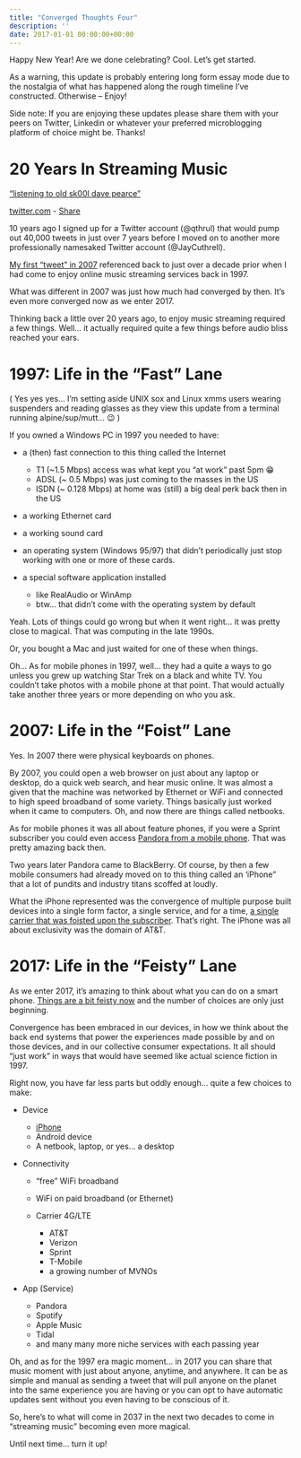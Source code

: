 ```yaml
---
title: "Converged Thoughts Four"
description: ''
date: 2017-01-01 00:00:00+00:00
---
```


Happy New Year! Are we done celebrating? Cool. Let’s get started.

As a warning, this update is probably entering long form essay mode due to the nostalgia of what has happened along the rough timeline I’ve constructed. Otherwise – Enjoy!

Side note: If you are enjoying these updates please share them with your peers on Twitter, Linkedin or whatever your preferred microblogging platform of choice might be. Thanks!


20 Years In Streaming Music
===========================

[“listening to old sk00l dave pearce”](https://web.archive.org/web/20230000000000*/https://twitter.com/Qthrul/status/3217513?utm_campaign=Fudge%20Sunday&utm_medium=email&utm_source=Revue%20newsletter)

[twitter.com](http://rev.vu/JQbww?utm_campaign=Issue&utm_content=domain&utm_medium=email&utm_source=Fudge+Sunday) - [Share](http://rev.vu/JQbww?utm_campaign=Issue&utm_content=share&utm_medium=email&utm_source=Fudge+Sunday)

10 years ago I signed up for a Twitter account (@qthrul) that would pump out 40,000 tweets in just over 7 years before I moved on to another more professionally namesaked Twitter account (@JayCuthrell).

[My first “tweet” in 2007](https://web.archive.org/web/20230000000000*/https://twitter.com/Qthrul/status/3217513?utm_campaign=Fudge%20Sunday&utm_medium=email&utm_source=Revue%20newsletter) referenced back to just over a decade prior when I had come to enjoy online music streaming services back in 1997.

What was different in 2007 was just how much had converged by then. It’s even more converged now as we enter 2017.

Thinking back a little over 20 years ago, to enjoy music streaming required a few things. Well… it actually required quite a few things before audio bliss reached your ears.

1997: Life in the “Fast” Lane
=============================

( Yes yes yes… I’m setting aside UNIX sox and Linux xmms users wearing suspenders and reading glasses as they view this update from a terminal running alpine/sup/mutt… 😉 )

If you owned a Windows PC in 1997 you needed to have:

* a (then) fast connection to this thing called the Internet


	+ T1 (~1.5 Mbps) access was what kept you “at work” past 5pm 😁
	+ ADSL (~ 0.5 Mbps) was just coming to the masses in the US
	+ ISDN (~ 0.128 Mbps) at home was (still) a big deal perk back then in the US
* a working Ethernet card
* a working sound card
* an operating system (Windows 95/97) that didn’t periodically just stop working with one or more of these cards.
* a special software application installed


	+ like RealAudio or WinAmp
	+ btw… that didn’t come with the operating system by default

Yeah. Lots of things could go wrong but when it went right… it was pretty close to magical. That was computing in the late 1990s.

Or, you bought a Mac and just waited for one of these when things.

Oh… As for mobile phones in 1997, well… they had a quite a ways to go unless you grew up watching Star Trek on a black and white TV. You couldn’t take photos with a mobile phone at that point. That would actually take another three years or more depending on who you ask.

2007: Life in the “Foist” Lane
==============================

Yes. In 2007 there were physical keyboards on phones.

By 2007, you could open a web browser on just about any laptop or desktop, do a quick web search, and hear music online. It was almost a given that the machine was networked by Ethernet or WiFi and connected to high speed broadband of some variety. Things basically just worked when it came to computers. Oh, and now there are things called netbooks.

As for mobile phones it was all about feature phones, if you were a Sprint subscriber you could even access [Pandora from a mobile phone](http://newsroom.sprint.com/news-releases/sprint-first-to-deliver-pandora-for-personalized-streaming-radio-on-mobile-phones.htm?utm_campaign=Fudge%20Sunday&utm_medium=email&utm_source=Revue%20newsletter). That was pretty amazing back then.

Two years later Pandora came to BlackBerry. Of course, by then a few mobile consumers had already moved on to this thing called an ‘iPhone” that a lot of pundits and industry titans scoffed at loudly.

What the iPhone represented was the convergence of multiple purpose built devices into a single form factor, a single service, and for a time, [a single carrier that was foisted upon the subscriber](https://techcrunch.com/2010/05/10/apple-att-iphone-agreement/?utm_campaign=Fudge%20Sunday&utm_medium=email&utm_source=Revue%20newsletter). That’s right. The iPhone was all about exclusivity was the domain of AT&T.

2017: Life in the “Feisty” Lane
===============================

As we enter 2017, it’s amazing to think about what you can do on a smart phone. [Things are a bit feisty now](http://pitchfork.com/features/lists-and-guides/9986-the-year-in-streaming-2016/?utm_campaign=Fudge%20Sunday&utm_medium=email&utm_source=Revue%20newsletter) and the number of choices are only just beginning.

Convergence has been embraced in our devices, in how we think about the back end systems that power the experiences made possible by and on those devices, and in our collective consumer expectations. It all should “just work” in ways that would have seemed like actual science fiction in 1997.

Right now, you have far less parts but oddly enough… quite a few choices to make:

* Device


	+ [iPhone](https://www.youtube.com/watch?utm_campaign=Fudge%20Sunday&utm_medium=email&utm_source=Revue%20newsletter&v=wKiIroiCvZ0)
	+ Android device
	+ A netbook, laptop, or yes… a desktop
* Connectivity


	+ “free” WiFi broadband
	+ WiFi on paid broadband (or Ethernet)
	+ Carrier 4G/LTE
	
	
		- AT&T
		- Verizon
		- Sprint
		- T-Mobile
		- a growing number of MVNOs
* App (Service)


	+ Pandora
	+ Spotify
	+ Apple Music
	+ Tidal
	+ and many many more niche services with each passing year

Oh, and as for the 1997 era magic moment… in 2017 you can share that music moment with just about anyone, anytime, and anywhere. It can be as simple and manual as sending a tweet that will pull anyone on the planet into the same experience you are having or you can opt to have automatic updates sent without you even having to be conscious of it.

So, here’s to what will come in 2037 in the next two decades to come in “streaming music” becoming even more magical.

Until next time… turn it up!

